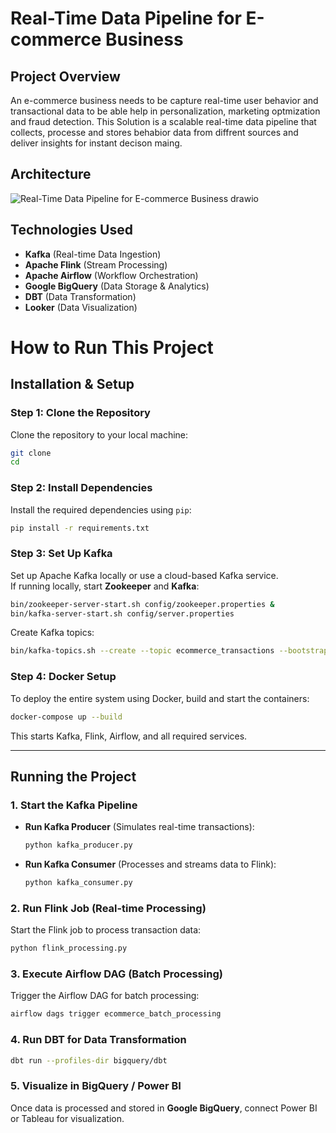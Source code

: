 # Real-Time Data Pipeline for E-commerce Business

## Project Overview
An e-commerce business needs to be capture real-time user behavior and transactional data to be able help in personalization, marketing optmization and fraud detection. This Solution is a scalable real-time data pipeline that collects, processe and stores behabior data from diffrent sources and deliver insights for instant decison maing. 

## Architecture

![Real-Time Data Pipeline for E-commerce Business drawio](https://github.com/user-attachments/assets/a26fc380-364c-41e1-8693-2d2885bbe657)


## **Technologies Used**

- **Kafka** (Real-time Data Ingestion)
- **Apache Flink** (Stream Processing)
- **Apache Airflow** (Workflow Orchestration)
- **Google BigQuery** (Data Storage & Analytics)
- **DBT** (Data Transformation)
- **Looker** (Data Visualization)

# **How to Run This Project**

## **Installation & Setup**

### **Step 1: Clone the Repository**

Clone the repository to your local machine:

```bash
git clone   
cd 
```

### **Step 2: Install Dependencies**

Install the required dependencies using `pip`:

```bash
pip install -r requirements.txt
```

### **Step 3: Set Up Kafka**

Set up Apache Kafka locally or use a cloud-based Kafka service.\
If running locally, start **Zookeeper** and **Kafka**:

```bash
bin/zookeeper-server-start.sh config/zookeeper.properties &  
bin/kafka-server-start.sh config/server.properties
```

Create Kafka topics:

```bash
bin/kafka-topics.sh --create --topic ecommerce_transactions --bootstrap-server localhost:9092 --replication-factor 1 --partitions 3
```

### **Step 4: Docker Setup**

To deploy the entire system using Docker, build and start the containers:

```bash
docker-compose up --build
```

This starts Kafka, Flink, Airflow, and all required services.

---

## **Running the Project**

### **1. Start the Kafka Pipeline**

- **Run Kafka Producer** (Simulates real-time transactions):
  ```bash
  python kafka_producer.py
  ```
- **Run Kafka Consumer** (Processes and streams data to Flink):
  ```bash
  python kafka_consumer.py
  ```

### **2. Run Flink Job (Real-time Processing)**

Start the Flink job to process transaction data:

```bash
python flink_processing.py
```

### **3. Execute Airflow DAG (Batch Processing)**

Trigger the Airflow DAG for batch processing:

```bash
airflow dags trigger ecommerce_batch_processing
```

### **4. Run DBT for Data Transformation**

```bash
dbt run --profiles-dir bigquery/dbt
```

### **5. Visualize in BigQuery / Power BI**

Once data is processed and stored in **Google BigQuery**, connect Power BI or Tableau for visualization.
